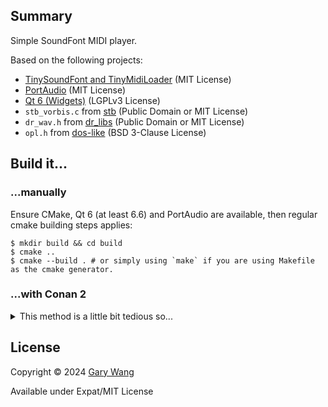 ## Summary

Simple SoundFont MIDI player.

Based on the following projects:

- [TinySoundFont and TinyMidiLoader](https://github.com/schellingb/TinySoundFont) (MIT License)
- [PortAudio](https://www.portaudio.com/) (MIT License)
- [Qt 6 (Widgets)](https://www.qt.io/) (LGPLv3 License)
- `stb_vorbis.c` from [stb](https://github.com/nothings/stb/) (Public Domain or MIT License)
- `dr_wav.h` from [dr_libs](https://github.com/mackron/dr_libs) (Public Domain or MIT License)
- `opl.h` from [dos-like](https://github.com/mattiasgustavsson/dos-like) (BSD 3-Clause License)

## Build it...

### ...manually

Ensure CMake, Qt 6 (at least 6.6) and PortAudio are available, then regular cmake building steps applies:

```shell
$ mkdir build && cd build
$ cmake ..
$ cmake --build . # or simply using `make` if you are using Makefile as the cmake generator.
```

### ...with Conan 2

<details>
<summary>This method is a little bit tedious so...</summary>

Conan can be used to build this project as well, but [PortAudio is still not available from Conan Center](https://github.com/conan-io/conan-center-index/issues/16335), so you will need to deal with the PortAudio dependency by yourself. You can either write a recipe/build the PortAudio Conan package by yourself, or use other method to ensure PortAudio can be found by CMake.

The following content can be saved to `conanfile.txt` for you to use:

```ini
[requires]
qt/6.7.0
portaudio/master

[generators]
CMakeDeps
CMakeToolchain

[layout]
cmake_layout

[options]
qt*:qttools=True
```

...and use the following commands to build it:

```shell
$ conan install . --build=missing
$ cmake . --preset conan-default -DCONAN2_STATIC_QT_BUG=ON
$ cmake --build --preset conan-release
```

The `CONAN2_STATIC_QT_BUG` option is required for Conan 2 build due to [this bug](https://github.com/conan-io/conan-center-index/issues/23045).

</details>

## License

Copyright &copy; 2024 [Gary Wang](https://github.com/BLumia/)

Available under Expat/MIT License
